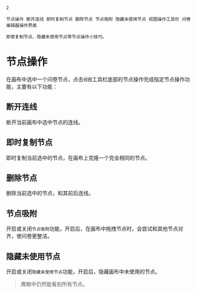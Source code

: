 ```index
2
```
```tag
节点操作 断开连线 即时复制节点 删除节点 节点吸附 隐藏未使用节点 视图操作工具栏 问卷编辑器操作界面
```
```summary
即使复制节点、隐藏未使用节点等节点操作小技巧。
```
# 节点操作
在画布中选中一个问卷节点，点击`视图`工具栏底部的节点操作完成指定节点操作功能，主要有以下功能：

## 断开连线
断开当前画布中选中节点的连线。

## 即时复制节点
即时复制当前选中的节点，在画布上克隆一个完全相同的节点。

## 删除节点
删除当前选中的节点，和其前后连线。

## 节点吸附
开启或关闭`节点吸附`功能，开启后，在画布中拖拽节点时，会尝试和其他节点对齐，使问卷更整洁。

## 隐藏未使用节点
开启或关闭`隐藏未使用节点`功能，开启后，隐藏画布中未使用的节点。

> 鹰眼中仍然能看到所有节点。